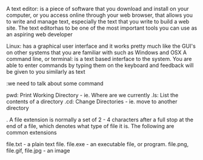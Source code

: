 A text editor:  is a piece of software that you download and install on
your computer, or you access online through your web browser, that
allows you to write and manage text, especially the text that you write
to build a web site. The text editorhas to be one of the most important tools you can use as an aspiring web developer


Linux:  has a graphical user interface and it works pretty much like the GUI's on other systems that you are familiar with such as Windows and OSX
A command line, or terminal:  is a text based interface to the system. You are able to enter commands by typing them on the keyboard and feedback will be given to you similarly as text

:we need to talk about some command 

pwd: Print Working Directory - ie. Where are we currently
.ls: List the contents of a directory
.cd: Change Directories - ie. move to another directory

. A file extension is normally a set of 2 - 4 characters after a full stop at the end of a file, which denotes what type of file it is. The following are common extensions

file.txt - a plain text file.
file.exe - an executable file, or program.
file.png, file.gif, file.jpg - an image
